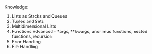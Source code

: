 Knowledge:

01. Lists as Stacks and Queues
02. Tuples and Sets
03. Multidimensional Lists
04. Functions Advanced - *args, **kwargs, anonimus functions, nested functions, recursion
05. Error Handling
06. File Handling
